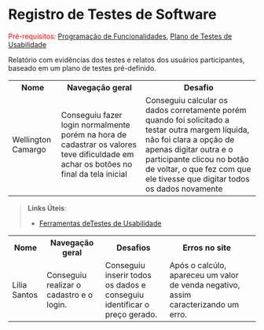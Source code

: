 # Registro de Testes de Software

<span style="color:red">Pré-requisitos: <a href="7-Programação de Funcionalidades.md"> Programação de Funcionalidades</a></span>, <a href="10-Plano de Testes de Usabilidade.md"> Plano de Testes de Usabilidade</a>

Relatório com evidências dos testes e relatos dos usuários participantes, baseado em um plano de testes pré-definido.
<table>
 <tr>
  <th>Nome</th>
  <th>Navegação geral</th>
  <th>Desafio</th>
 </tr>
 <tr>
  <td>Wellington Camargo</td>
  <td>Conseguiu fazer login normalmente porém na hora de cadastrar os valores teve dificuldade em achar os botões no final da tela inicial</td>
  <td>Conseguiu calcular os dados corretamente porém quando foi solicitado a testar outra margem líquida, não foi clara a opção de apenas digitar outra e o participante clicou no botão de voltar, o que fez com que ele tivesse que digitar todos os dados novamente</td>
 </tr>
  </table>
  <table>
 <tr>
  <th>Nome</th>
  <th>Navegação geral</th>
  <th>Desafios</th>
  <th> Erros no site<th/>
 </tr>
 <tr>
  <td>Lilia Santos</td>
  <td>Conseguiu realizar  o cadastro e o login.                     </td>
  <td>Conseguiu inserir todos os dados e conseguiu identificar o preço gerado.</td>
  <td> Após o calcúlo, apareceu um valor de venda negativo, assim caracterizando um erro.</td>
  </tr
  
  
  </table>

> **Links Úteis**:
> - [Ferramentas deTestes de Usabilidade](https://www.usability.gov/how-to-and-tools/resources/templates.html)
